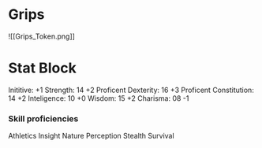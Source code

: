 # Grips
![[Grips_Token.png]]
# Stat Block
Inititive:          +1
Strength:        14	    +2 Proficent 
Dexterity:       16		+3 Proficent
Constitution:  14	  +2 
Inteligence:    10     +0
Wisdom:         15	   +2
Charisma:       08     -1

### Skill proficiencies 
Athletics
Insight
Nature
Perception
Stealth
Survival